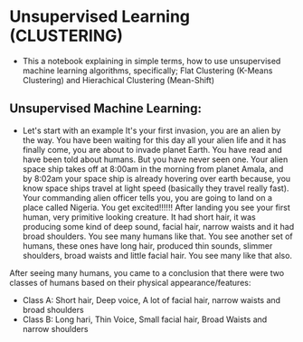 # Unsupervised Learning (CLUSTERING)

* This a notebook explaining in simple terms, how to use unsupervised machine learning algorithms, specifically; Flat Clustering (K-Means Clustering) and Hierachical Clustering (Mean-Shift)


## Unsupervised Machine Learning:
* Let's start with an example
It's your first invasion, you are an alien by the way. You have been waiting for this day all your alien life and it has finally come, you are about to invade planet Earth.
You have read and have been told about humans. But you have never seen one.
Your alien space ship takes off at 8:00am in the morning from planet Amala, and by 8:02am your space ship is already hovering over earth because, you know space ships travel at light speed (basically they travel really fast). 
Your commanding alien officer tells you, you are going to land on a place called Nigeria. You get excited!!!!!!
After landing you see your first human, very primitive looking creature. It had short hair, it was producing some kind of deep sound, facial hair, narrow waists and it had broad shoulders. You see many humans like that.
You see another set of humans, these ones have long hair, produced thin sounds, slimmer shoulders, broad waists and little facial hair. You see many like that also.

After seeing many humans, you came to a conclusion that there were two classes of humans based on their physical appearance/features:
 * Class A: Short hair, Deep voice, A lot of facial hair, narrow waists and broad shoulders
 * Class B: Long hari, Thin Voice, Small facial hair, Broad Waists and narrow shoulders
